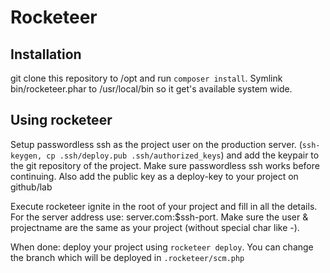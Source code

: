 # Rocketeer

## Installation

git clone this repository to /opt and run `composer install`. Symlink bin/rocketeer.phar to /usr/local/bin so it get's available system wide.

## Using rocketeer 

Setup passwordless ssh as the project user on the production server. (`ssh-keygen, cp .ssh/deploy.pub .ssh/authorized_keys`) and add the keypair to the git repository of the project.  Make sure passwordless ssh works before continuing. Also add the public key as a deploy-key to your project on github/lab

Execute rocketeer ignite in the root of your project and fill in all the details. For the server address use: server.com:$ssh-port. Make sure the user & projectname are the same as your project (without special char like -). 

When done: deploy your project using `rocketeer deploy`. You can change the branch which will be deployed in `.rocketeer/scm.php`
